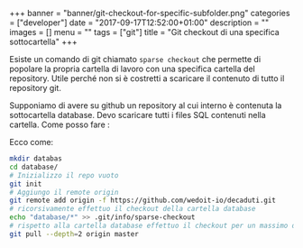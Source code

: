 +++
banner = "banner/git-checkout-for-specific-subfolder.png"
categories = ["developer"]
date = "2017-09-17T12:52:00+01:00"
description = ""
images = []
menu = ""
tags = ["git"]
title = "Git checkout di una specifica sottocartella"
+++

Esiste un comando di git chiamato ```sparse checkout``` che permette di popolare la propria cartella di lavoro con una specifica cartella del repository. Utile perché non si è costretti a scaricare il contenuto di tutto il repository git.

Supponiamo di avere su github un repository al cui interno è contenuta la sottocartella database. Devo scaricare tutti i files SQL contenuti nella cartella. Come posso fare :

Ecco come:


```bash
mkdir databas
cd database/
# Inizializzo il repo vuoto
git init
# Aggiungo il remote origin
git remote add origin -f https://github.com/wedoit-io/decaduti.git
# ricorsivamente effettuo il checkout della cartella database
echo "database/*" >> .git/info/sparse-checkout
# rispetto alla cartella database effettuo il checkout per un massimo di 2 livelli
git pull --depth=2 origin master
```
